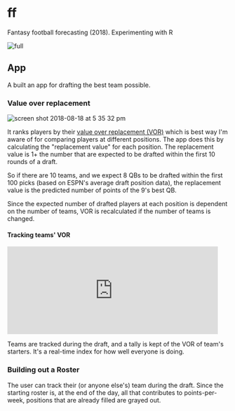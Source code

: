 # ff

Fantasy football forecasting (2018). Experimenting with R

![full](https://user-images.githubusercontent.com/13923102/43682303-f861f7e2-983e-11e8-98f5-07ec2a89e998.png)

## App

A built an app for drafting the best team possible.

### Value over replacement

![screen shot 2018-08-18 at 5 35 32 pm](https://user-images.githubusercontent.com/13923102/44303360-0b0b6a80-a30d-11e8-8901-179bfa8ac693.png)

It ranks players by their [value over replacement (VOR)](https://support.fantasypros.com/hc/en-us/articles/115005868747-What-is-value-based-drafting-What-do-player-draft-values-mean-VORP-VONA-VOLS-VBD-) which is best way I'm aware of for comparing players at different positions. The app does this by calculating the "replacement value" for each position. The replacement value is 1+ the number that are expected to be drafted within the first 10 rounds of a draft.

So if there are 10 teams, and we expect 8 QBs to be drafted within the first 100 picks (based on ESPN's average draft position data), the replacement value is the predicted number of points of the 9's best QB.

Since the expected number of drafted players at each position is dependent on the number of teams, VOR is recalculated if the number of teams is changed.

#### Tracking teams' VOR

<iframe src="https://giphy.com/embed/69xm8U9q8prWx6fYtg" width="480" height="200" frameBorder="0" class="giphy-embed"></iframe>

Teams are tracked during the draft, and a tally is kept of the VOR of team's starters. It's a real-time index for how well everyone is doing.

### Building out a Roster

The user can track their (or anyone else's) team during the draft. Since the starting roster is, at the end of the day, all that contributes to points-per-week, positions that are already filled are grayed out.
